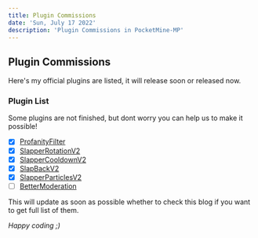 ```yaml
---
title: Plugin Commissions
date: 'Sun, July 17 2022'
description: 'Plugin Commissions in PocketMine-MP'
---
```


## Plugin Commissions
Here's my official plugins are listed, it will release soon or released now.

### Plugin List
Some plugins are not finished, but dont worry you can help us to make it possible!

- [x] [ProfanityFilter](https://github.com/ReinfyTeam/ProfanityFilter)
- [x] [SlapperRotationV2](https://github.com/xqwtxon/SlapperRotationV2)
- [x] [SlapperCooldownV2](https://github.com/xqwtxon/SlapperCooldownV2)
- [x] [SlapBackV2](https://github.com/xqwtxon/SlapBack)
- [x] [SlapperParticlesV2](https://github.com/xqwtxon/SlapperParticlesV2)
- [ ] [BetterModeration](https://github.com/xqwtxon/BetterModeration)

This will update as soon as possible whether to check this blog if you want to get full list of them.

*Happy coding ;)*
